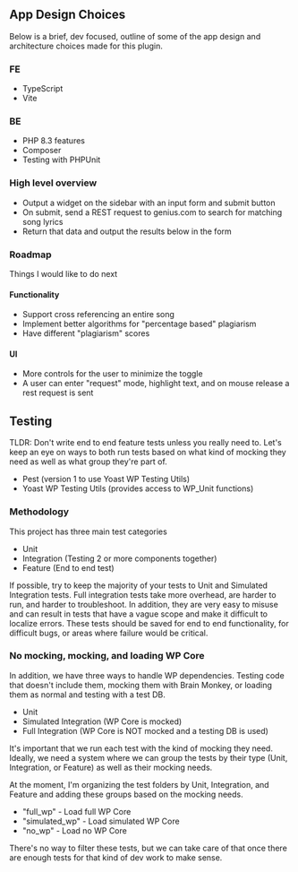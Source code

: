 ## App Design Choices
Below is a brief, dev focused, outline of some of the app design and architecture choices made for this plugin.

### FE
- TypeScript
- Vite

### BE
- PHP 8.3 features
- Composer
- Testing with PHPUnit

### High level overview
- Output a widget on the sidebar with an input form and submit button
- On submit, send a REST request to genius.com to search for matching song lyrics
- Return that data and output the results below in the form

### Roadmap
Things I would like to do next

#### Functionality
- Support cross referencing an entire song
- Implement better algorithms for "percentage based" plagiarism
- Have different "plagiarism" scores

#### UI
- More controls for the user to minimize the toggle
- A user can enter "request" mode, highlight text, and on mouse release a rest request is sent

## Testing

TLDR: Don't write end to end feature tests unless you really need to. Let's keep an eye on ways to both run tests based on what kind of mocking they need as well as what group they're part of.

- Pest (version 1 to use Yoast WP Testing Utils)
- Yoast WP Testing Utils (provides access to WP_Unit functions)

### Methodology
This project has three main test categories

- Unit
- Integration (Testing 2 or more components together)
- Feature (End to end test)

If possible, try to keep the majority of your tests to Unit and Simulated Integration tests. Full integration tests take more overhead, are harder to run, and harder to troubleshoot. In addition, they are very easy to misuse and can result in tests that have a vague scope and make it difficult to localize errors. These tests should be saved for end to end functionality, for difficult bugs, or areas where failure would be critical.

### No mocking, mocking, and loading WP Core

In addition, we have three ways to handle WP dependencies. Testing code that doesn't include them, mocking them with Brain Monkey, or loading them as normal and testing with a test DB.

- Unit
- Simulated Integration (WP Core is mocked)
- Full Integration (WP Core is NOT mocked and a testing DB is used)

It's important that we run each test with the kind of mocking they need. Ideally, we need a system where we can group the tests by their type (Unit, Integration, or Feature) as well as their mocking needs.

At the moment, I'm organizing the test folders by Unit, Integration, and Feature and adding these groups based on the mocking needs.

 - "full_wp" - Load full WP Core 
 - "simulated_wp" - Load simulated WP Core
 - "no_wp" - Load no WP Core

There's no way to filter these tests, but we can take care of that once there are enough tests for that kind of dev work to make sense.